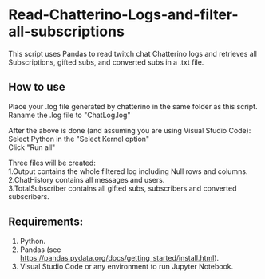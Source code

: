 # Read-Chatterino-Logs-and-filter-all-subscriptions
This script uses Pandas to read twitch chat Chatterino logs and retrieves all Subscriptions, gifted subs, and converted subs  in a .txt file.<br>

## How to use
Place your .log file generated by chatterino in the same folder as this script.<br>
Raname the .log file to "ChatLog.log"<br>

After the above is done (and assuming you are using Visual Studio Code):<br>
Select Python in the "Select Kernel option"<br>
Click "Run all" <br>

Three files will be created: <br>
1.Output contains the whole filtered log including Null rows and columns.<br>
2.ChatHistory contains all messages and users.<br>
3.TotalSubscriber contains all gifted subs, subscribers and converted subscribers.<br>

## Requirements: <br>
1. Python.<br>
2. Pandas (see https://pandas.pydata.org/docs/getting_started/install.html).<br>
3. Visual Studio Code or any environment to run Jupyter Notebook.<br>

